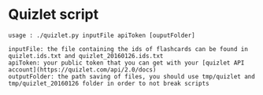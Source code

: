 # Quizlet script
	usage : ./quizlet.py inputFile apiToken [ouputFolder]

    inputFile: the file containing the ids of flashcards can be found in quizlet.ids.txt and quizlet_20160126.ids.txt
    apiToken: your public token that you can get with your [quizlet API account](https://quizlet.com/api/2.0/docs)
    outputFolder: the path saving of files, you should use tmp/quizlet and tmp/quizlet_20160126 folder in order to not break scripts


